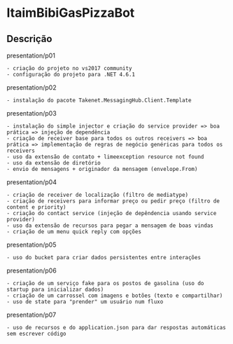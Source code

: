 # ItaimBibiGasPizzaBot

## Descrição

presentation/p01

	- criação do projeto no vs2017 community
	- configuração do projeto para .NET 4.6.1
	
presentation/p02

	- instalação do pacote Takenet.MessagingHub.Client.Template
	
presentation/p03

	- instalação do simple injector e criação do service provider => boa prática => injeção de dependência
	- criação de receiver base para todos os outros receivers => boa prática => implementação de regras de negócio genéricas para todos os receivers
	- uso da extensão de contato + limeexception resource not found
	- uso da extensão de diretório
	- envio de mensagens + originador da mensagem (envelope.From)
	
presentation/p04

	- criação de receiver de localização (filtro de mediatype)
	- criação de receivers para informar preço ou pedir preço (filtro de content e priority)
	- criação do contact service (injeção de depêndencia usando service provider)
	- uso da extensão de recursos para pegar a mensagem de boas vindas
	- criação de um menu quick reply com opções
	
presentation/p05

	- uso do bucket para criar dados persistentes entre interações

presentation/p06

	- criação de um serviço fake para os postos de gasolina (uso do startup para inicializar dados)
	- criação de um carrossel com imagens e botões (texto e compartilhar)
	- uso de state para "prender" um usuário num fluxo

presentation/p07

	- uso de recursos e do application.json para dar respostas automáticas sem escrever código
